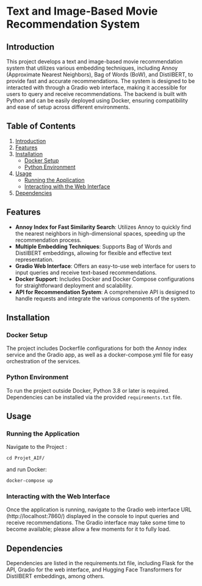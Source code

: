 # Text and Image-Based Movie Recommendation System

## Introduction
This project develops a text and image-based movie recommendation system that utilizes various embedding techniques, including Annoy (Approximate Nearest Neighbors), Bag of Words (BoW), and DistilBERT, to provide fast and accurate recommendations. The system is designed to be interacted with through a Gradio web interface, making it accessible for users to query and receive recommendations. The backend is built with Python and can be easily deployed using Docker, ensuring compatibility and ease of setup across different environments.


## Table of Contents
1. [Introduction](#introduction)
2. [Features](#features)
3. [Installation](#installation)
   - [Docker Setup](#docker-setup)
   - [Python Environment](#python-environment)
4. [Usage](#usage)
   - [Running the Application](#running-the-application)
   - [Interacting with the Web Interface](#interacting-with-the-web-interface)
5. [Dependencies](#dependencies)

## Features
- **Annoy Index for Fast Similarity Search**: Utilizes Annoy to quickly find the nearest neighbors in high-dimensional spaces, speeding up the recommendation process.
- **Multiple Embedding Techniques**: Supports Bag of Words and DistilBERT embeddings, allowing for flexible and effective text representation.
- **Gradio Web Interface**: Offers an easy-to-use web interface for users to input queries and receive text-based recommendations.
- **Docker Support**: Includes Docker and Docker Compose configurations for straightforward deployment and scalability.
- **API for Recommendation System**: A comprehensive API is designed to handle requests and integrate the various components of the system.

## Installation

### Docker Setup
The project includes Dockerfile configurations for both the Annoy index service and the Gradio app, as well as a docker-compose.yml file for easy orchestration of the services.

### Python Environment
To run the project outside Docker, Python 3.8 or later is required. Dependencies can be installed via the provided `requirements.txt` file.

## Usage

### Running the Application

Navigate to the Project :

```
cd Projet_AIF/
```

and run Docker:
```bash
docker-compose up
```

### Interacting with the Web Interface

Once the application is running, navigate to the Gradio web interface URL (http://localhost:7860/) displayed in the console to input queries and receive recommendations. The Gradio interface may take some time to become available; please allow a few moments for it to fully load.


## Dependencies
Dependencies are listed in the requirements.txt file, including Flask for the API, Gradio for the web interface, and Hugging Face Transformers for DistilBERT embeddings, among others.
